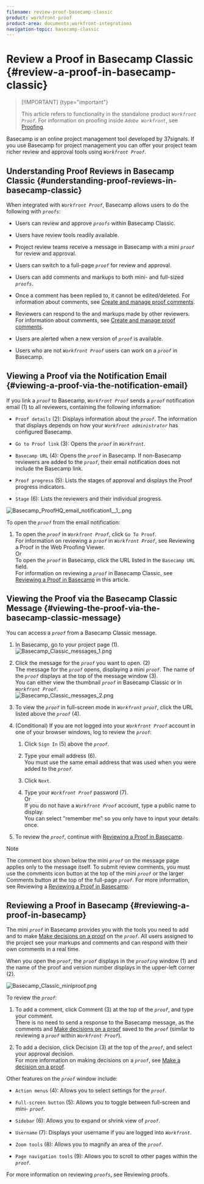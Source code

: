 ```yaml
---
filename: review-proof-basecamp-classic
product: workfront-proof
product-area: documents;workfront-integrations
navigation-topic: basecamp-classic
---
```




# Review a Proof in Basecamp Classic {#review-a-proof-in-basecamp-classic}



>[!IMPORTANT] {type="important"}
>
>This article refers to functionality in the standalone product *`Workfront Proof`*. For information on proofing inside *`Adobe Workfront`*, see [Proofing](_proofing.md).


Basecamp is an online project management tool developed by 37signals. If you use Basecamp for project management you can offer your project team richer review and approval tools using *`Workfront Proof`*.


## Understanding Proof Reviews in Basecamp Classic {#understanding-proof-reviews-in-basecamp-classic}

When integrated with *`Workfront Proof`*, Basecamp allows users to do the following with *`proofs`*:



* Users can review and approve *`proofs`* within Basecamp Classic.
* Users have review tools readily available.
* Project review teams receive a message in Basecamp with a mini *`proof`* for review and approval.
* Users can switch to a full-page *`proof`* for review and approval.
* Users can add comments and markups to both mini- and full-sized *`proofs`*.  

*  Once a comment has been replied to, it cannot be edited/deleted. For information about comments, see [Create and manage proof comments](create-manage-proof-comments.md). 
* Reviewers can respond to the and markups made by other reviewers. For information about comments, see [Create and manage proof comments](create-manage-proof-comments.md). 
* Users are alerted when a new version of *`proof`* is available.
* Users who are not *`Workfront Proof`* users can work on a *`proof`* in Basecamp.





## Viewing a Proof via the Notification Email {#viewing-a-proof-via-the-notification-email}

If you link a *`proof`* to Basecamp, *`Workfront Proof`* sends a *`proof`* notification email (1) to all reviewers, containing the following information:



* `Proof details` (2): Displays information about the *`proof`*. The information that displays depends on how your *`Workfront administrator`* has configured Basecamp.

* `Go to Proof link` (3): Opens the *`proof`* in *`Workfront`*.&nbsp;

* `Basecamp URL` (4): Opens the *`proof`* in Basecamp. If non-Basecamp reviewers are added to the *`proof`*, their email notification does not include the Basecamp link.

* `Proof progress` (5): Lists the stages of approval and displays the Proof progress indicators.
* `Stage` (6): Lists the reviewers and their individual progress.


![Basecamp_ProofHQ_email_notification1__1_.png](assets/basecamp-proofhq-email-notification1--1--350x202.png)




To open the *`proof`* from the email notification:



1. To open the *`proof`* in *`Workfront Proof`*, click `Go To Proof`.  
   For information on reviewing a *`proof`* in *`Workfront Proof`*, see Reviewing a Proof in the Web Proofing Viewer.  
   Or  
   To open the *`proof`* in Basecamp, click the URL listed in the `Basecamp URL` field.  
   For information on reviewing a *`proof`* in Basecamp Classic, see [Reviewing a Proof in Basecamp](#reviewing-your-proof-in-basecamp) in this article.





## Viewing the Proof via the Basecamp Classic Message {#viewing-the-proof-via-the-basecamp-classic-message}

You can access a *`proof`* from a Basecamp Classic message.&nbsp;



1. In Basecamp, go to your project page (1).  
   ![Basecamp_Classic_messages_1.png](assets/basecamp-classic-messages-1-350x120.png)


1. Click the message for the *`proof`* you want to open. (2)  
   The message for the *`proof`* opens, displaying a mini *`proof`*. The name of the *`proof`* displays at the top of the message window (3).  
   You can either view the thumbnail *`proof`* in Basecamp Classic or in *`Workfront Proof`*.  
   ![Basecamp_Classic_messages_2.png](assets/basecamp-classic-messages-2-350x501.png)


1. To view the *`proof`* in full-screen mode in *`Workfront`* *`proof`*, click the URL listed above the *`proof`* (4).

1. (Conditional) If you are not logged into your *`Workfront Proof`* account in one of your browser windows, log to review the *`proof`*:
    
    
    1. Click `Sign In` (5) above the *`proof`*.
    
    1. Type your email address (6).  
       You must use the same email address that was used when you were added to the *`proof`*.
    
    1. Click `Next`.
    1. Type your *`Workfront Proof`* password (7).  
       Or  
       If you do not have a *`Workfront Proof`* account, type a public name to display.   
       You can select "remember me" so you only have to input your details once.
    
    
    

1. To review the *`proof`*, continue with [Reviewing a Proof in Basecamp](#reviewing-your-proof-in-basecamp).





>[!NOTE]
>
>The comment box shown below the mini *`proof`* on the message page applies only to the message itself. To submit review comments, you must use the comments icon button at the top of the mini *`proof`* or the larger Comments button at the top of the full-page *`proof`*. For more information, see Reviewing a [Reviewing a Proof in Basecamp](#reviewing-your-proof-in-basecamp).




## Reviewing a Proof in Basecamp {#reviewing-a-proof-in-basecamp}

The mini *`proof`* in Basecamp provides you with the tools you need to add and to make [Make decisions on a proof](make-decisions-on-proof.md) on the *`proof`*. All users assigned to the project see your markups and comments and can respond with their own comments in a real time.


When you open the *`proof`*, the *`proof`* displays in the *`proofing`* window (1) and the name of the proof and version number displays in the upper-left corner (2).


![Basecamp_Classic_miniproof.png](assets/basecamp-classic-miniproof-350x350.png)




To review the *`proof`*:



1. To add a comment, click Comment (3) at the top of the *`proof`*, and type your comment.  
   There is no need to send a response to the Basecamp message, as the comments and [Make decisions on a proof](make-decisions-on-proof.md) saved to the *`proof`* (similar to reviewing a *`proof`* within *`Workfront Proof`*).

1.  To add a decision, click Decision (3) at the top of the *`proof`*, and select your approval decision.  
   For more information on making decisions on a *`proof`*, see [Make a decision on a proof](make-decisions-on-proof.md#making-a-decision-on-a-proof).


Other features on the *`proof`* window include:



* `Action menus` (4): Allows you to select settings for the *`proof`*.

* `Full-screen button` (5): Allows you to toggle between full-screen and mini- *`proof`*.

* `Sidebar` (6): Allows you to expand or shrink view of *`proof`*.

* `Username` (7): Displays your username if you are logged into *`Workfront`*.

* `Zoom tools` (8): Allows you to magnify an area of the *`proof`*.

* `Page navigation tools` (9): Allows you to scroll to other pages within the *`proof`*.



For more information on reviewing *`proofs`*, see Reviewing proofs.
